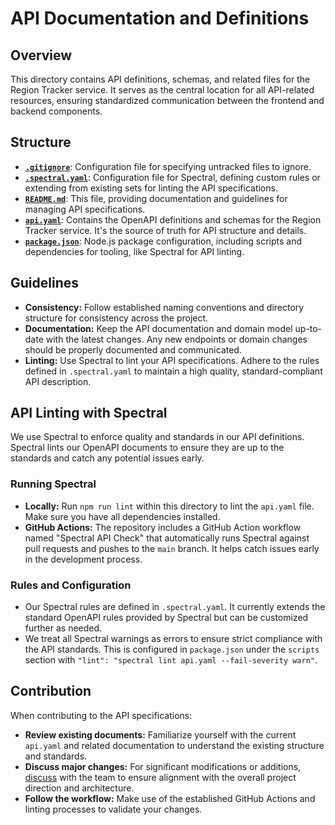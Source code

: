 # API Documentation and Definitions

## Overview

This directory contains API definitions, schemas, and related files for the Region Tracker service. It serves as the
central location for all API-related resources, ensuring standardized communication between the frontend and backend
components.

## Structure

- [**`.gitignore`**](./.gitignore): Configuration file for specifying untracked files to ignore.
- [**`.spectral.yaml`**](./.spectral.yaml): Configuration file for Spectral, defining custom rules or extending from
  existing sets for linting the API specifications.
- [**`README.md`**](./README.md): This file, providing documentation and guidelines for managing API specifications.
- [**`api.yaml`**](./api.yaml): Contains the OpenAPI definitions and schemas for the Region Tracker service. It's the
  source of truth for API structure and details.
- [**`package.json`**](./package.json): Node.js package configuration, including scripts and dependencies for tooling,
  like Spectral for API linting.

## Guidelines

- **Consistency:** Follow established naming conventions and directory structure for consistency across the project.
- **Documentation:** Keep the API documentation and domain model up-to-date with the latest changes. Any new endpoints
  or domain changes should be properly documented and communicated.
- **Linting:** Use Spectral to lint your API specifications. Adhere to the rules defined in `.spectral.yaml` to maintain
  a high quality, standard-compliant API description.

## API Linting with Spectral

We use Spectral to enforce quality and standards in our API definitions. Spectral lints our OpenAPI documents to ensure
they are up to the standards and catch any potential issues early.

### Running Spectral

- **Locally:** Run `npm run lint` within this directory to lint the `api.yaml` file. Make sure you have all dependencies 
  installed.
- **GitHub Actions:** The repository includes a GitHub Action workflow named "Spectral API Check" that automatically
  runs Spectral against pull requests and pushes to the `main` branch. It helps catch issues early in the development
  process.

### Rules and Configuration

- Our Spectral rules are defined in `.spectral.yaml`. It currently extends the standard OpenAPI rules provided by
  Spectral but can be customized further as needed.
- We treat all Spectral warnings as errors to ensure strict compliance with the API standards. This is configured in
  `package.json` under the `scripts` section with `"lint": "spectral lint api.yaml --fail-severity warn"`.

## Contribution

When contributing to the API specifications:

- **Review existing documents:** Familiarize yourself with the current `api.yaml` and related documentation to
  understand the existing structure and standards.
- **Discuss major changes:** For significant modifications or additions, [discuss](https://github.com/OhmSpectator/track-your-regions/discussions)
  with the team to ensure alignment with the overall project direction and architecture.
- **Follow the workflow:** Make use of the established GitHub Actions and linting processes to validate your changes.
